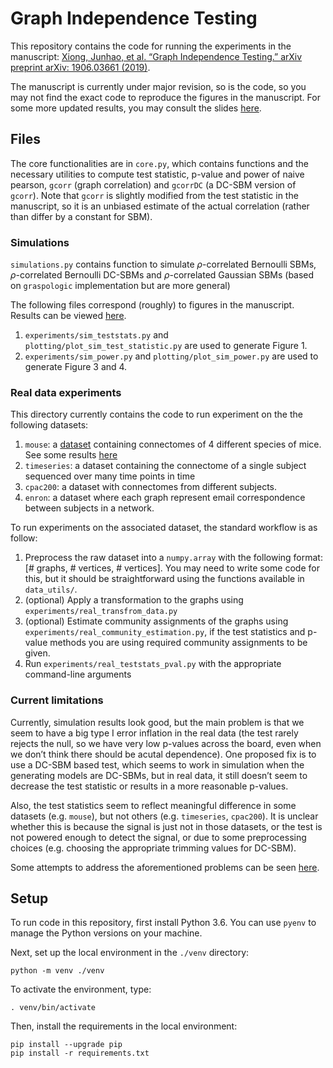# Graph Independence Testing

This repository contains the code for running the experiments in the manuscript: [Xiong, Junhao, et al. “Graph Independence Testing.” arXiv preprint arXiv: 1906.03661 (2019)](https://arxiv.org/abs/1906.03661). 

The manuscript is currently under major revision, so is the code, so you may not find the exact code to reproduce the figures in the manuscript. For some more updated results, you may consult the slides [here](https://drive.google.com/drive/folders/1nd0Nfo4pknZiNQvi45INnvo6xjMIfP-d?usp=sharing). 

## Files

The core functionalities are in `core.py`, which contains functions and the necessary utilities to compute test statistic, p-value and power of naive pearson, `gcorr` (graph correlation) and `gcorrDC` (a DC-SBM version of `gcorr`). Note that `gcorr` is slightly modified from the test statistic in the manuscript, so it is an unbiased estimate of the actual correlation (rather than differ by a constant for SBM).


### Simulations

`simulations.py` contains function to simulate $\rho$-correlated Bernoulli SBMs, $\rho$-correlated Bernoulli DC-SBMs and $\rho$-correlated Gaussian SBMs (based on `graspologic` implementation but are more general)

The following files correspond (roughly) to figures in the manuscript. Results can be viewed [here](https://docs.google.com/presentation/d/1zBns0Hgx0uSDkVcPVcl5ILNA9DhU0a2kEwFrlJntoEM/edit?usp=sharing). 
1. `experiments/sim_teststats.py` and `plotting/plot_sim_test_statistic.py` are used to generate Figure 1.
2. `experiments/sim_power.py` and `plotting/plot_sim_power.py` are used to generate Figure 3 and 4.


### Real data experiments

This directory currently contains the code to run experiment on the the following datasets:
1. `mouse`: a [dataset](https://github.com/v715/popcon/tree/master/popcon/datasets/data/duke) containing connectomes of 4 different species of mice. See some results [here](https://docs.google.com/presentation/d/1a6apm87ZGxA7ANaeUwNKx0j9KM_-_bDFbyTGFJrH2eM/edit?usp=sharing)
2. `timeseries`: a dataset containing the connectome of a single subject sequenced over many time points in time
3. `cpac200`: a dataset with connectomes from different subjects.
4. `enron`: a dataset where each graph represent email correspondence between subjects in a network.

To run experiments on the associated dataset, the standard workflow is as follow:
1. Preprocess the raw dataset into a `numpy.array` with the following format: [# graphs, # vertices, # vertices]. You may need to write some code for this, but it should be straightforward using the functions available in `data_utils/`.
2. (optional) Apply a transformation to the graphs using `experiments/real_transfrom_data.py` 
3. (optional) Estimate community assignments of the graphs using `experiments/real_community_estimation.py`, if the test statistics and p-value methods you are using required community assignments to be given.
4. Run `experiments/real_teststats_pval.py` with the appropriate command-line arguments

### Current limitations

Currently, simulation results look good, but the main problem is that we seem to have a big type I error inflation in the real data (the test rarely rejects the null, so we have very low p-values across the board, even when we don’t think there should be acutal dependence). One proposed fix is to use a DC-SBM based test, which seems to work in simulation when the generating models are DC-SBMs, but in real data, it still doesn’t seem to decrease the test statistic or results in a more reasonable p-values. 

Also, the test statistics seem to reflect meaningful difference in some datasets (e.g. `mouse`), but not others (e.g. `timeseries`, `cpac200`). It is unclear whether this is because the signal is just not in those datasets, or the test is not powered enough to detect the signal, or due to some preprocessing choices (e.g. choosing the appropriate trimming values for DC-SBM).

Some attempts to address the aforementioned problems can be seen [here](https://docs.google.com/presentation/d/1cfZ5OGZ9TjzdoIOxXt-twGXOsar_RUMo40VFIUnk98o/edit?usp=sharing). 

## Setup

To run code in this repository, first install Python 3.6. You can use `pyenv` to manage the Python versions on your machine.

Next, set up the local environment in the `./venv` directory:

```
python -m venv ./venv
``` 

To activate the environment, type:
```
. venv/bin/activate
```

Then, install the requirements in the local environment:
```
pip install --upgrade pip
pip install -r requirements.txt
```
